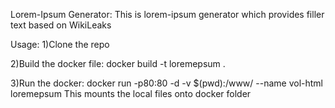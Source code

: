 Lorem-Ipsum Generator:
This is lorem-ipsum generator which provides filler text based on WikiLeaks

Usage:
1)Clone the repo

2)Build the docker file: docker build -t loremepsum .

3)Run the docker: docker run -p80:80 -d -v $(pwd):/www/ --name vol-html loremepsum
  This mounts the local files onto docker folder
  



